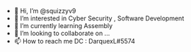 - 👋 Hi, I’m @squizzyv9
- 👀 I’m interested in Cyber Security , Software Development
- 🌱 I’m currently learning Assembly
- 💞️ I’m looking to collaborate on ...
- 📫 How to reach me DC : DarquexL#5574

<!---
squizzyv9/squizzyv9 is a ✨ special ✨ repository because its `README.md` (this file) appears on your GitHub profile.
You can click the Preview link to take a look at your changes.
--->
